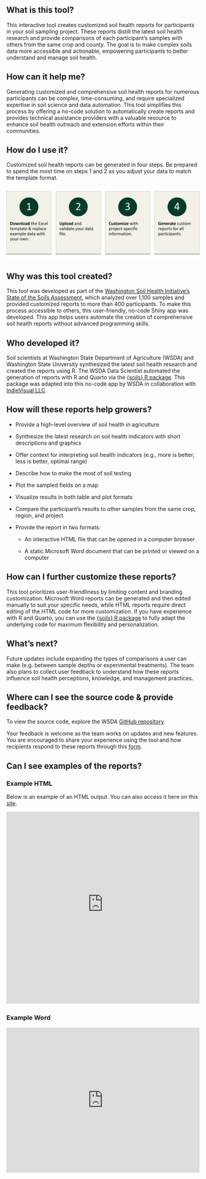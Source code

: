 ## What is this tool?

This interactive tool creates customized soil health reports for participants in your soil sampling project. These reports distill the latest soil health research and provide comparisons of each participant’s samples with others from the same crop and county. The goal is to make complex soils data more accessible and actionable, empowering participants to better understand and manage soil health.

## How can it help me?

Generating customized and comprehensive soil health reports for numerous participants can be complex, time-consuming, and require specialized expertise in soil science and data automation. This tool simplifies this process by offering a no-code solution to automatically create reports and provides technical assistance providers with a valuable resource to enhance soil health outreach and extension efforts within their communities.

## How do I use it?

Customized soil health reports can be generated in four steps. Be prepared to spend the most time on steps 1 and 2 as you adjust your data to match the template format.

![Step 1: Download the Excel template & replace example data with your own. Step 2: Upload and validate your data file. Step 3: Customize with project-specific information. Step 4: Generate custom reports for all participants.](steps.png)

## **Why was this tool created**?

This tool was developed as part of the [Washington Soil Health Initiative’s State of the Soils Assessment](https://washingtonsoilhealthinitiative.com/state-of-the-soils/), which analyzed over 1,100 samples and provided customized reports to more than 400 participants. To make this process accessible to others, this user-friendly, no-code Shiny app was developed. This app helps users automate the creation of comprehensive soil health reports without advanced programming skills.

## **Who developed it?**

Soil scientists at Washington State Department of Agriculture (WSDA) and Washington State University synthesized the latest soil health research and created the reports using R. The WSDA Data Scientist automated the generation of reports with R and Quarto via the [{soils} R package](https://wa-department-of-agriculture.github.io/soils/). This package was adapted into this no-code app by WSDA in collaboration with [IndieVisual LLC](https://indievisual.tech/).

## **How will these reports help growers?**

-   Provide a high-level overview of soil health in agriculture

-   Synthesize the latest research on soil health indicators with short descriptions and graphics

-   Offer context for interpreting soil health indicators (e.g., more is better, less is better, optimal range)

-   Describe how to make the most of soil testing

-   Plot the sampled fields on a map

-   Visualize results in both table and plot formats

-   Compare the participant’s results to other samples from the same crop, region, and project

-   Provide the report in two formats:

    -   An interactive HTML file that can be opened in a computer browser

    -   A static Microsoft Word document that can be printed or viewed on a computer

## **How can I further customize these reports?**

This tool prioritizes user-friendliness by limiting content and branding customization. Microsoft Word reports can be generated and then edited manually to suit your specific needs, while HTML reports require direct editing of the HTML code for more customization. If you have experience with R and Quarto, you can use the [{soils} R package](https://github.com/WA-Department-of-Agriculture/soils/) to fully adapt the underlying code for maximum flexibility and personalization.

## **What’s next?**

Future updates include expanding the types of comparisons a user can make (e.g. between sample depths or experimental treatments). The team also plans to collect user feedback to understand how these reports influence soil health perceptions, knowledge, and management practices.

## **Where can I see the source code & provide feedback?**

To view the source code, explore the WSDA [GitHub repository](https://github.com/WA-Department-of-Agriculture/soil-health-report-generator). 

Your feedback is welcome as the team works on updates and new features. You are encouraged to share your experience using the tool and how recipients respond to these reports through this [form](https://arcg.is/1zPbbL1).

## **Can I see examples of the reports?**

### Example HTML

Below is an example of an HTML output. You can also access it here on this [site](https://dirt-data-reports-example-html.netlify.app/).

<iframe src="https://dirt-data-reports-example-html.netlify.app/" width="100%" height="500" style="border: none;"></iframe>

### Example Word

<div style="position: relative; width: 100%; padding-bottom: 75%;">
    <iframe src="https://drive.google.com/file/d/1oCIhlzok_2xHjnREjhEwGaBkouLb8YNB/preview" style="position: absolute; top: 0; left: 0; width: 100%; height: 100%; border: none;">
    </iframe>
</div>
